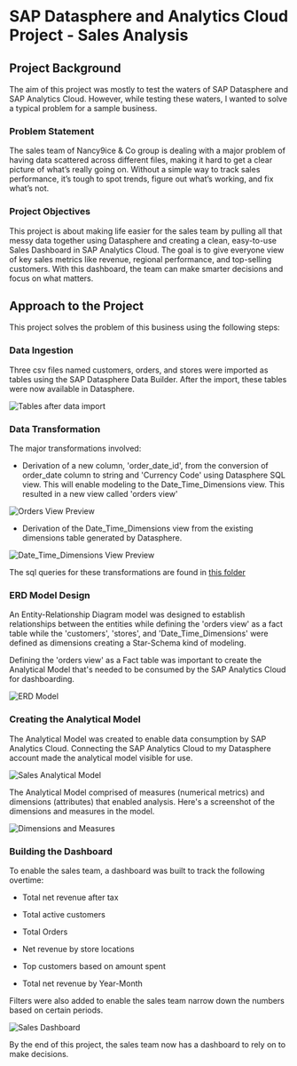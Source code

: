 # SAP Datasphere and Analytics Cloud Project - Sales Analysis

## Project Background
The aim of this project was mostly to test the waters of SAP Datasphere and SAP Analytics Cloud. However, while testing these waters, I wanted to solve a typical problem for a sample business.

### Problem Statement
The sales team of Nancy9ice & Co group is dealing with a major problem of having data scattered across different files, making it hard to get a clear picture of what’s really going on. Without a simple way to track sales performance, it’s tough to spot trends, figure out what’s working, and fix what’s not.

### Project Objectives
This project is about making life easier for the sales team by pulling all that messy data together using Datasphere and creating a clean, easy-to-use Sales Dashboard in SAP Analytics Cloud. The goal is to give everyone view of key sales metrics like revenue, regional performance, and top-selling customers. With this dashboard, the team can make smarter decisions and focus on what matters.

## Approach to the Project
This project solves the problem of this business using the following steps:

### Data Ingestion
Three csv files named customers, orders, and stores were imported as tables using the SAP Datasphere Data Builder. After the import, these tables were now available in Datasphere.

![Tables after data import](<images/Tables after data import.png>)

### Data Transformation
The major transformations involved:

- Derivation of a new column, 'order_date_id', from the conversion of order_date column to string and 'Currency Code' using Datasphere SQL view. This will enable modeling to the Date_Time_Dimensions view. This resulted in a new view called 'orders view'

![Orders View Preview](<images/Orders View Preview.png>)

- Derivation of the Date_Time_Dimensions view from the existing dimensions table generated by Datasphere.

![Date_Time_Dimensions View Preview](<images/Date_Time_Dimensions View Preview.png>)

The sql queries for these transformations are found in [this folder](./sql%20queries/)

### ERD Model Design

An Entity-Relationship Diagram model was designed to establish relationships between the entities while defining the 'orders view' as a fact table while the 'customers', 'stores', and 'Date_Time_Dimensions' were defined as dimensions creating a Star-Schema kind of modeling.

Defining the 'orders view' as a Fact table was important to create the Analytical Model that's needed to be consumed by the SAP Analytics Cloud for dashboarding.

![ERD Model](<images/ERD Model.png>)

### Creating the Analytical Model

The Analytical Model was created to enable data consumption by SAP Analytics Cloud. Connecting the SAP Analytics Cloud to my Datasphere account made the analytical model visible for use.

![Sales Analytical Model](<images/Sales Analytical Model.png>)

The Analytical Model comprised of measures (numerical metrics) and dimensions (attributes) that enabled analysis. Here's a screenshot of the dimensions and measures in the model.

![Dimensions and Measures](<images/Dimensions and Measures.png>)


### Building the Dashboard

To enable the sales team, a dashboard was built to track the following overtime:

- Total net revenue after tax

- Total active customers

- Total Orders

- Net revenue by store locations

- Top customers based on amount spent

- Total net revenue by Year-Month

Filters were also added to enable the sales team narrow down the numbers based on certain periods.

![Sales Dashboard](<images/Sales Dashboard.png>)

By the end of this project, the sales team now has a dashboard to rely on to make decisions.